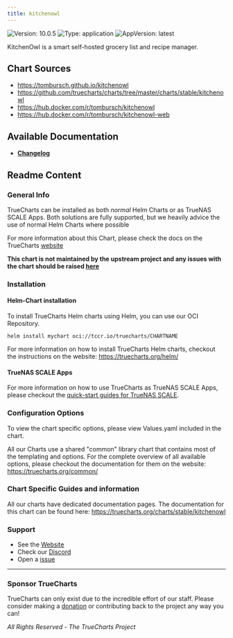 ```yaml
---
title: kitchenowl
---
```


![Version: 10.0.5](https://img.shields.io/badge/Version-10.0.5-informational?style=flat-square) ![Type: application](https://img.shields.io/badge/Type-application-informational?style=flat-square) ![AppVersion: latest](https://img.shields.io/badge/AppVersion-latest-informational?style=flat-square)

KitchenOwl is a smart self-hosted grocery list and recipe manager.

## Chart Sources

- https://tombursch.github.io/kitchenowl
- https://github.com/truecharts/charts/tree/master/charts/stable/kitchenowl
- https://hub.docker.com/r/tombursch/kitchenowl
- https://hub.docker.com/r/tombursch/kitchenowl-web

## Available Documentation

- [**Changelog**](./changelog)

## Readme Content


### General Info

TrueCharts can be installed as both _normal_ Helm Charts or as TrueNAS SCALE Apps.
Both solutions are fully supported, but we heavily advice the use of normal Helm Charts where possible

For more information about this Chart, please check the docs on the TrueCharts [website](https://truecharts.org/charts/stable/kitchenowl)

**This chart is not maintained by the upstream project and any issues with the chart should be raised [here](https://github.com/truecharts/charts/issues/new/choose)**

### Installation

#### Helm-Chart installation

To install TrueCharts Helm charts using Helm, you can use our OCI Repository.

`helm install mychart oci://tccr.io/truecharts/CHARTNAME`

For more information on how to install TrueCharts Helm charts, checkout the instructions on the website: https://truecharts.org/helm/


#### TrueNAS SCALE Apps

For more information on how to use TrueCharts as TrueNAS SCALE Apps, please checkout the [quick-start guides for TrueNAS SCALE](https://truecharts.org/scale/guides/scale-intro).

### Configuration Options

To view the chart specific options, please view Values.yaml included in the chart.

All our Charts use a shared "common" library chart that contains most of the templating and options.
For the complete overview of all available options, please checkout the documentation for them on the website: https://truecharts.org/common/

### Chart Specific Guides and information

All our charts have dedicated documentation pages.
The documentation for this chart can be found here:
https://truecharts.org/charts/stable/kitchenowl

### Support


- See the [Website](https://truecharts.org)
- Check our [Discord](https://discord.gg/tVsPTHWTtr)
- Open a [issue](https://github.com/truecharts/charts/issues/new/choose)

---

### Sponsor TrueCharts

TrueCharts can only exist due to the incredible effort of our staff.
Please consider making a [donation](https://truecharts.org/general/sponsor) or contributing back to the project any way you can!

_All Rights Reserved - The TrueCharts Project_
